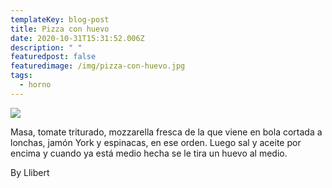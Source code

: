 ```yaml
---
templateKey: blog-post
title: Pizza con huevo
date: 2020-10-31T15:31:52.006Z
description: " "
featuredpost: false
featuredimage: /img/pizza-con-huevo.jpg
tags:
  - horno
---
```

![](/img/pizza-con-huevo.jpg)

Masa, tomate triturado, mozzarella fresca de la que viene en bola cortada a lonchas, jamón York y espinacas, en ese orden. Luego sal y aceite por encima y cuando ya está medio hecha se le tira un huevo al medio.

By Llibert